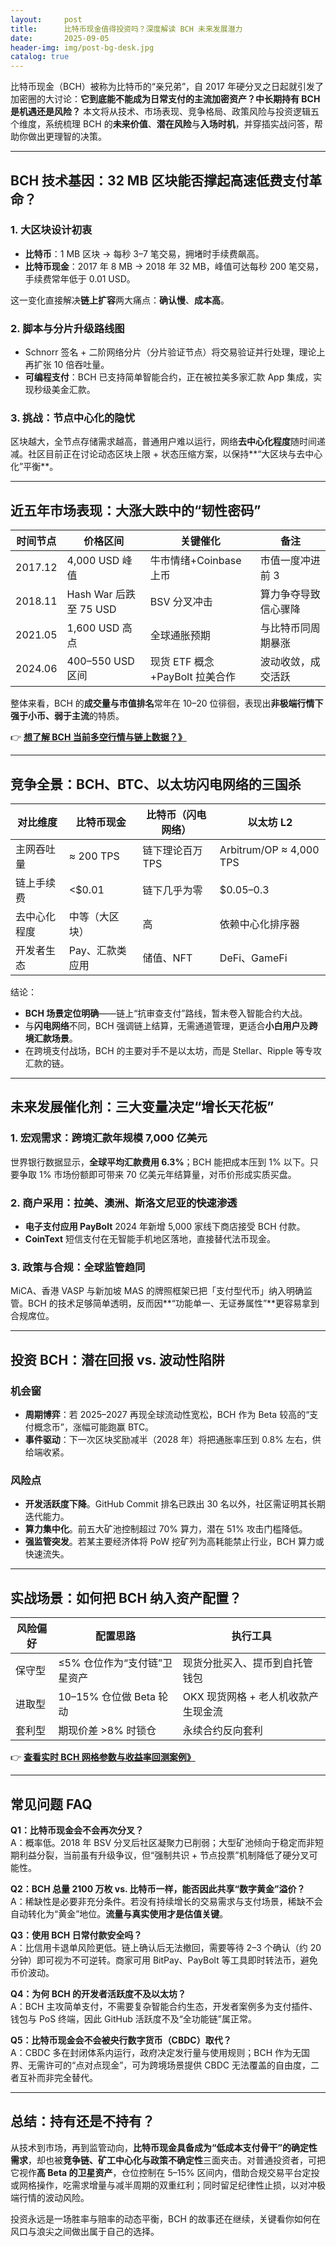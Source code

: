 ```yaml
---
layout:     post
title:      比特币现金值得投资吗？深度解读 BCH 未来发展潜力
date:       2025-09-05
header-img: img/post-bg-desk.jpg
catalog: true
---
```


比特币现金（BCH）被称为比特币的“亲兄弟”，自 2017 年硬分叉之日起就引发了加密圈的大讨论：**它到底能不能成为日常支付的主流加密资产？中长期持有 BCH 是机遇还是风险？** 本文将从技术、市场表现、竞争格局、政策风险与投资逻辑五个维度，系统梳理 BCH 的**未来价值**、**潜在风险**与**入场时机**，并穿插实战问答，帮助你做出更理智的决策。

---

## BCH 技术基因：32 MB 区块能否撑起高速低费支付革命？

### 1. 大区块设计初衷
- **比特币**：1 MB 区块 → 每秒 3–7 笔交易，拥堵时手续费飙高。
- **比特币现金**：2017 年 8 MB → 2018 年 32 MB，峰值可达每秒 200 笔交易，手续费常年低于 0.01 USD。

这一变化直接解决**链上扩容**两大痛点：**确认慢**、**成本高**。

### 2. 脚本与分片升级路线图
- Schnorr 签名 + 二阶网络分片（分片验证节点）将交易验证并行处理，理论上再扩张 10 倍吞吐量。
- **可编程支付**：BCH 已支持简单智能合约，正在被拉美多家汇款 App 集成，实现秒级美金汇款。

### 3. 挑战：节点中心化的隐忧
区块越大，全节点存储需求越高，普通用户难以运行，网络**去中心化程度**随时间递减。社区目前正在讨论动态区块上限 + 状态压缩方案，以保持**“大区块与去中心化”平衡**。

---

## 近五年市场表现：大涨大跌中的“韧性密码”

| 时间节点 | 价格区间 | 关键催化 | 备注 |
|---|---|---|---|
| 2017.12 | 4,000 USD 峰值 | 牛市情绪+Coinbase 上币 | 市值一度冲进前 3 |
| 2018.11 | Hash War 后跌至 75 USD | BSV 分叉冲击 | 算力争夺导致信心骤降 |
| 2021.05 | 1,600 USD 高点 | 全球通胀预期 | 与比特币同周期暴涨 |
| 2024.06 | 400–550 USD 区间 | 现货 ETF 概念+PayBolt 拉美合作 | 波动收敛，成交活跃 |

整体来看，BCH 的**成交量与市值排名**常年在 10–20 位徘徊，表现出**非极端行情下强于小币、弱于主流**的特质。

👉 [**想了解 BCH 当前多空行情与链上数据？》**](https://okxdog.com/)

---

## 竞争全景：BCH、BTC、以太坊闪电网络的三国杀

| 对比维度 | 比特币现金 | 比特币（闪电网络） | 以太坊 L2 |
|---|---|---|---|
| 主网吞吐量 | ≈ 200 TPS | 链下理论百万 TPS | Arbitrum/OP ≈ 4,000 TPS |
| 链上手续费 | <$0.01 | 链下几乎为零 | $0.05–0.3 |
| 去中心化程度 | 中等（大区块） | 高 | 依赖中心化排序器 |
| 开发者生态 | Pay、汇款类应用 | 储值、NFT | DeFi、GameFi |

结论：  
- **BCH 场景定位明确**——链上“抗审查支付”路线，暂未卷入智能合约大战。  
- 与**闪电网络**不同，BCH 强调链上结算，无需通道管理，更适合**小白用户**及**跨境汇款场景**。  
- 在跨境支付战场，BCH 的主要对手不是以太坊，而是 Stellar、Ripple 等专攻汇款的链。

---

## 未来发展催化剂：三大变量决定“增长天花板”

### 1. 宏观需求：跨境汇款年规模 7,000 亿美元  
世界银行数据显示，**全球平均汇款费用 6.3%**；BCH 能把成本压到 1% 以下。只要争取 1% 市场份额即可带来 70 亿美元年结算量，对币价形成实质买盘。

### 2. 商户采用：拉美、澳洲、斯洛文尼亚的快速渗透  
- **电子支付应用 PayBolt** 2024 年新增 5,000 家线下商店接受 BCH 付款。  
- **CoinText** 短信支付在无智能手机地区落地，直接替代法币现金。  

### 3. 政策与合规：全球监管趋同  
MiCA、香港 VASP 与新加坡 MAS 的牌照框架已把「支付型代币」纳入明确监管。BCH 的技术足够简单透明，反而因**“功能单一、无证券属性”**更容易拿到合规席位。

---

## 投资 BCH：潜在回报 vs. 波动性陷阱

### 机会窗  
- **周期博弈**：若 2025–2027 再现全球流动性宽松，BCH 作为 Beta 较高的“支付概念币”，涨幅可能跑赢 BTC。  
- **事件驱动**：下一次区块奖励减半（2028 年）将把通胀率压到 0.8% 左右，供给端收紧。

### 风险点  
- **开发活跃度下降**。GitHub Commit 排名已跌出 30 名以外，社区需证明其长期迭代能力。  
- **算力集中化**。前五大矿池控制超过 70% 算力，潜在 51% 攻击门槛降低。  
- **强监管突发**。若某主要经济体将 PoW 挖矿列为高耗能禁止行业，BCH 算力或快速流失。

---

## 实战场景：如何把 BCH 纳入资产配置？

| 风险偏好 | 配置思路 | 执行工具 |
|---|---|---|
| 保守型 | ≤5% 仓位作为“支付链”卫星资产 | 现货分批买入、提币到自托管钱包 |
| 进取型 | 10–15% 仓位做 Beta 轮动 | OKX 现货网格 + 老人机收款产生现金流 |
| 套利型 | 期现价差 >8% 时锁仓 | 永续合约反向套利 |

👉 [**查看实时 BCH 网格参数与收益率回测案例》**](https://okxdog.com/)

---

## 常见问题 FAQ

**Q1：比特币现金会不会再次分叉？**  
A：概率低。2018 年 BSV 分叉后社区凝聚力已削弱；大型矿池倾向于稳定而非短期利益分裂，当前虽有升级争议，但“强制共识 + 节点投票”机制降低了硬分叉可能性。

**Q2：BCH 总量 2100 万枚 vs. 比特币一样，能否因此共享“数字黄金”溢价？**  
A：稀缺性是必要非充分条件。若没有持续增长的交易需求与支付场景，稀缺不会自动转化为“黄金”地位。**流量与真实使用才是估值关键**。

**Q3：使用 BCH 日常付款安全吗？**  
A：比信用卡退单风险更低。链上确认后无法撤回，需要等待 2–3 个确认（约 20 分钟）即可视为不可逆转。商家可用 BitPay、PayBolt 等工具即时转法币，避免币价波动。

**Q4：为何 BCH 的开发者活跃度不及以太坊？**  
A：BCH 主攻简单支付，不需要复杂智能合约生态，开发者案例多为支付插件、钱包与 PoS 终端，因此 GitHub 活跃度不及“全功能链”属正常。

**Q5：比特币现金会不会被央行数字货币（CBDC）取代？**  
A：CBDC 多在封闭体系内运行，政府决定发行量与使用规则；BCH 作为无国界、无需许可的“点对点现金”，可为跨境场景提供 CBDC 无法覆盖的自由度，二者互补而非完全替代。

---

## 总结：持有还是不持有？

从技术到市场，再到监管动向，**比特币现金具备成为“低成本支付骨干”的确定性需求**，却也被**竞争链、矿工中心化与政策不确定性**三面夹击。对普通投资者，可把它视作**高 Beta 的卫星资产**，仓位控制在 5–15% 区间内，借助合规交易平台定投或网格操作，吃需求增量与减半周期的双重红利；同时留足纪律性止损，以对冲极端行情的波动风险。

投资永远是一场胜率与赔率的动态平衡，BCH 的故事还在继续，关键看你如何在风口与浪尖之间做出属于自己的选择。